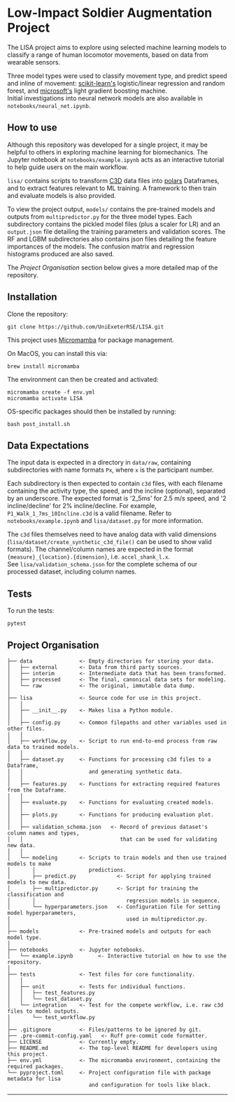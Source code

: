 # Low-Impact Soldier Augmentation Project
The LISA project aims to explore using selected machine learning models to classify a range of human locomotor movements, based on data from wearable sensors. 

Three model types were used to classify movement type, and predict speed and inline of movement: [scikit-learn's](https://github.com/scikit-learn/scikit-learn) logistic/linear regression and random forest, and [microsoft's](https://github.com/microsoft/LightGBM) light gradient boosting machine. <br>
Initial investigations into neural network models are also available in `notebooks/neural_net.ipynb`.

## How to use
Although this repository was developed for a single project, it may be helpful to others in exploring machine learning for biomechanics. The Jupyter notebook at `notebooks/example.ipynb` acts as an interactive tutorial to help guide users on the main workflow. 

`lisa/` contains scripts to transform [C3D](https://www.c3d.org/) data files into [polars](https://github.com/pola-rs/polars) Dataframes, and to extract features relevant to ML training. A framework to then train and evaluate models is also provided.

To view the project output, `models/` contains the pre-trained models and outputs from `multipredictor.py` for the three model types. Each subdirectory contains the pickled model files (plus a scaler for LR) and an `output.json` file detailing the training parameters and validation scores. The RF and LGBM subdirectories also contains json files detailing the feature importances of the models. The confusion matrix and regression histograms produced are also saved.

The *Project Organisation* section below gives a more detailed map of the repository.

## Installation
Clone the repository:
```
git clone https://github.com/UniExeterRSE/LISA.git
```

This project uses [Micromamba](https://mamba.readthedocs.io/en/latest/installation/micromamba-installation.html) for package management. 

On MacOS, you can install this via:
```
brew install micromamba
```

The environment can then be created and activated:
```
micromamba create -f env.yml
micromamba activate LISA
```

OS-specific packages should then be installed by running:
```
bash post_install.sh
```

## Data Expectations
The input data is expected in a directory in `data/raw`, containing subdirectories with name formats `Px`, where `x` is the participant number. 

Each subdirectory is then expected to contain `c3d` files, with each filename containing the activity type, the speed, and the incline (optional), separated by an underscore. The expected format is '2_5ms' for 2.5 m/s speed, and '2 incline/decline' for 2% incline/decline. For example, `P1_Walk_1_7ms_10Incline.c3d` is a valid filename. Refer to `notebooks/example.ipynb` and `lisa/dataset.py` for more information.

The `c3d` files themselves need to have analog data with valid dimensions (`lisa/dataset/create_synthetic_c3d_file()` can be used to show valid formats). The channel/column names are expected in the format `{measure}_{location}.{dimension}`, i.e. `accel_shank_l.x`. <br>See `lisa/validation_schema.json` for the complete schema of our processed dataset, including column names.

## Tests
To run the tests:
```
pytest
```

## Project Organisation

```
├── data               <- Empty directories for storing your data.
│   ├── external       <- Data from third party sources.
│   ├── interim        <- Intermediate data that has been transformed.
│   ├── processed      <- The final, canonical data sets for modeling.
│   └── raw            <- The original, immutable data dump.
│
├── lisa               <- Source code for use in this project.
│   │
│   ├── __init__.py    <- Makes lisa a Python module.
│   │
│   ├── config.py      <- Common filepaths and other variables used in other files.
│   │
│   ├── workflow.py    <- Script to run end-to-end process from raw data to trained models.
│   │
│   ├── dataset.py     <- Functions for processing c3d files to a Dataframe,
│   │                     and generating synthetic data.
│   │
│   ├── features.py    <- Functions for extracting required features from the Dataframe.
│   │
│   ├── evaluate.py    <- Functions for evaluating created models.
│   │
│   ├── plots.py       <- Functions for producing evaluation plot.
│   │
│   ├── validation_schema.json   <- Record of previous dataset's column names and types, 
│   │                               that can be used for validating new data.
│   │
│   └── modeling       <- Scripts to train models and then use trained models to make
│       │                 predictions.
│       ├── predict.py             <- Script for applying trained models to new data.
│       ├── multipredictor.py      <- Script for training the classification and 
│       │                             regression models in sequence.
│       └── hyperparameters.json   <- Configuration file for setting model hyperparameters, 
│                                     used in multipredictor.py.
│
├── models             <- Pre-trained models and outputs for each model type.
│
├── notebooks          <- Jupyter notebooks.
│   └── example.ipynb        <- Interactive tutorial on how to use the repository.
│
├── tests              <- Test files for core functionality.
│   │
│   ├── unit           <- Tests for individual functions.
│   │   ├── test_features.py
│   │   └── test_dataset.py
│   └── integration    <- Test for the compete workflow, i.e. raw c3d files to model outputs.
│       └── test_workflow.py
│
├── .gitignore         <- Files/patterns to be ignored by git.
├── .pre-commit-config.yaml   <- Ruff pre-commit code formatter.
├── LICENSE            <- Currently empty.
├── README.md          <- The top-level README for developers using this project.
├── env.yml            <- The micromamba environment, containing the required packages.
└── pyproject.toml     <- Project configuration file with package metadata for lisa
                          and configuration for tools like black.
```

--------

